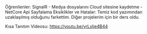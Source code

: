 Öğrenilenler: SignalR - Medya dosyalarını Cloud sitesine kaydetme - NetCore Api Sayfalama 
Eksiklikler ve Hatalar: Temiz kod yazımından uzaklaşılmış olduğunu farkettim. Diğer projelerim için bir ders oldu.





Kısa Tanıtım Videosu: https://youtu.be/yrLxlje4B44

